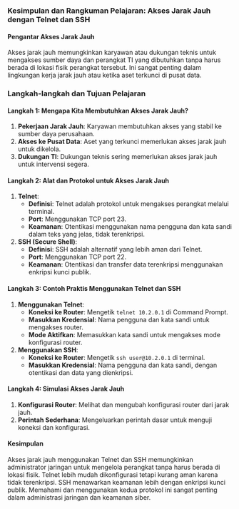 ### Kesimpulan dan Rangkuman Pelajaran: Akses Jarak Jauh dengan Telnet dan SSH

#### Pengantar Akses Jarak Jauh
Akses jarak jauh memungkinkan karyawan atau dukungan teknis untuk mengakses sumber daya dan perangkat TI yang dibutuhkan tanpa harus berada di lokasi fisik perangkat tersebut. Ini sangat penting dalam lingkungan kerja jarak jauh atau ketika aset terkunci di pusat data.

### Langkah-langkah dan Tujuan Pelajaran

#### Langkah 1: Mengapa Kita Membutuhkan Akses Jarak Jauh?
1. **Pekerjaan Jarak Jauh**: Karyawan membutuhkan akses yang stabil ke sumber daya perusahaan.
2. **Akses ke Pusat Data**: Aset yang terkunci memerlukan akses jarak jauh untuk dikelola.
3. **Dukungan TI**: Dukungan teknis sering memerlukan akses jarak jauh untuk intervensi segera.

#### Langkah 2: Alat dan Protokol untuk Akses Jarak Jauh
1. **Telnet**: 
   - **Definisi**: Telnet adalah protokol untuk mengakses perangkat melalui terminal.
   - **Port**: Menggunakan TCP port 23.
   - **Keamanan**: Otentikasi menggunakan nama pengguna dan kata sandi dalam teks yang jelas, tidak terenkripsi.
2. **SSH (Secure Shell)**:
   - **Definisi**: SSH adalah alternatif yang lebih aman dari Telnet.
   - **Port**: Menggunakan TCP port 22.
   - **Keamanan**: Otentikasi dan transfer data terenkripsi menggunakan enkripsi kunci publik.

#### Langkah 3: Contoh Praktis Menggunakan Telnet dan SSH
1. **Menggunakan Telnet**:
   - **Koneksi ke Router**: Mengetik `telnet 10.2.0.1` di Command Prompt.
   - **Masukkan Kredensial**: Nama pengguna dan kata sandi untuk mengakses router.
   - **Mode Aktifkan**: Memasukkan kata sandi untuk mengakses mode konfigurasi router.
2. **Menggunakan SSH**:
   - **Koneksi ke Router**: Mengetik `ssh user@10.2.0.1` di terminal.
   - **Masukkan Kredensial**: Nama pengguna dan kata sandi, dengan otentikasi dan data yang dienkripsi.

#### Langkah 4: Simulasi Akses Jarak Jauh
1. **Konfigurasi Router**: Melihat dan mengubah konfigurasi router dari jarak jauh.
2. **Perintah Sederhana**: Mengeluarkan perintah dasar untuk menguji koneksi dan konfigurasi.

#### Kesimpulan
Akses jarak jauh menggunakan Telnet dan SSH memungkinkan administrator jaringan untuk mengelola perangkat tanpa harus berada di lokasi fisik. Telnet lebih mudah dikonfigurasi tetapi kurang aman karena tidak terenkripsi. SSH menawarkan keamanan lebih dengan enkripsi kunci publik. Memahami dan menggunakan kedua protokol ini sangat penting dalam administrasi jaringan dan keamanan siber.